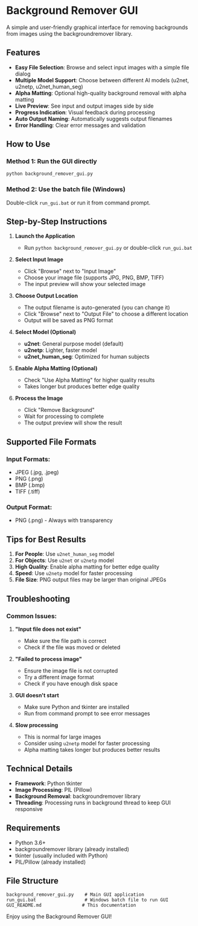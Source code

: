 # Background Remover GUI

A simple and user-friendly graphical interface for removing backgrounds from images using the backgroundremover library.

## Features

- **Easy File Selection**: Browse and select input images with a simple file dialog
- **Multiple Model Support**: Choose between different AI models (u2net, u2netp, u2net_human_seg)
- **Alpha Matting**: Optional high-quality background removal with alpha matting
- **Live Preview**: See input and output images side by side
- **Progress Indication**: Visual feedback during processing
- **Auto Output Naming**: Automatically suggests output filenames
- **Error Handling**: Clear error messages and validation

## How to Use

### Method 1: Run the GUI directly
```bash
python background_remover_gui.py
```

### Method 2: Use the batch file (Windows)
Double-click `run_gui.bat` or run it from command prompt.

## Step-by-Step Instructions

1. **Launch the Application**
   - Run `python background_remover_gui.py` or double-click `run_gui.bat`

2. **Select Input Image**
   - Click "Browse" next to "Input Image"
   - Choose your image file (supports JPG, PNG, BMP, TIFF)
   - The input preview will show your selected image

3. **Choose Output Location**
   - The output filename is auto-generated (you can change it)
   - Click "Browse" next to "Output File" to choose a different location
   - Output will be saved as PNG format

4. **Select Model (Optional)**
   - **u2net**: General purpose model (default)
   - **u2netp**: Lighter, faster model
   - **u2net_human_seg**: Optimized for human subjects

5. **Enable Alpha Matting (Optional)**
   - Check "Use Alpha Matting" for higher quality results
   - Takes longer but produces better edge quality

6. **Process the Image**
   - Click "Remove Background"
   - Wait for processing to complete
   - The output preview will show the result

## Supported File Formats

### Input Formats:
- JPEG (.jpg, .jpeg)
- PNG (.png)
- BMP (.bmp)
- TIFF (.tiff)

### Output Format:
- PNG (.png) - Always with transparency

## Tips for Best Results

1. **For People**: Use `u2net_human_seg` model
2. **For Objects**: Use `u2net` or `u2netp` model
3. **High Quality**: Enable alpha matting for better edge quality
4. **Speed**: Use `u2netp` model for faster processing
5. **File Size**: PNG output files may be larger than original JPEGs

## Troubleshooting

### Common Issues:

1. **"Input file does not exist"**
   - Make sure the file path is correct
   - Check if the file was moved or deleted

2. **"Failed to process image"**
   - Ensure the image file is not corrupted
   - Try a different image format
   - Check if you have enough disk space

3. **GUI doesn't start**
   - Make sure Python and tkinter are installed
   - Run from command prompt to see error messages

4. **Slow processing**
   - This is normal for large images
   - Consider using `u2netp` model for faster processing
   - Alpha matting takes longer but produces better results

## Technical Details

- **Framework**: Python tkinter
- **Image Processing**: PIL (Pillow)
- **Background Removal**: backgroundremover library
- **Threading**: Processing runs in background thread to keep GUI responsive

## Requirements

- Python 3.6+
- backgroundremover library (already installed)
- tkinter (usually included with Python)
- PIL/Pillow (already installed)

## File Structure

```
background_remover_gui.py    # Main GUI application
run_gui.bat                  # Windows batch file to run GUI
GUI_README.md               # This documentation
```

Enjoy using the Background Remover GUI!
